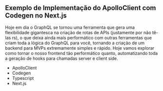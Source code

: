 ## Exemplo de Implementação do ApolloClient com Codegen no Next.js

Hoje em dia o GraphQL se tornou uma ferramenta que gera uma flexibilidade gigantesca na criação de rotas de APIs (justamente por não tê-las rs), o que deixa ainda mais performático com outras ferramentas que criam toda a lógica do GraphQL para você, tornando a criação de um backend para MVPs extremamente simples e rápido. Hoje vamos explorar como tornar o nosso frontend tão performático quanto, automatizando toda a geração de hooks para chamadas server e client side.

- ApolloClient
- Codegen
- Typescript
- Next.js
